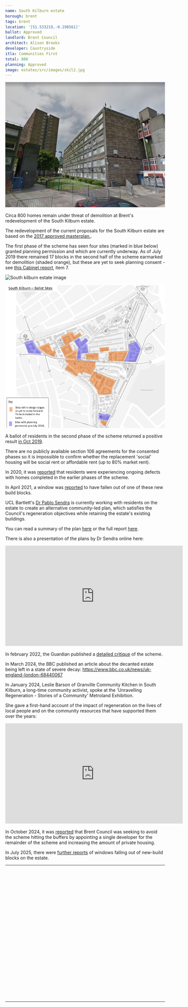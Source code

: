 ```yaml
---
name: South Kilburn estate
borough: brent
tags: brent
location: '[51.533219,-0.198561]'
ballot: Approved
landlord: Brent Council
architect: Alison Brooks
developer: Countryside
itla: Communities First
total: 800
planning: Approved
image: estates/src/images/skil2.jpg
---
```

![South kilburn estate image](src/images/skil2.jpg)

Circa 800 homes remain under threat of demolition at Brent's redevelopment of the South Kilburn estate.

The redevelopment of the current proposals for the South Kilburn estate are based on the [2017 approved masterplan.](https://www.brent.gov.uk/your-community/regeneration/south-kilburn-regeneration/the-development-process/masterplan-and-programme?tab=southkilburnsupplementaryplanningdocument2017). 

The first phase of the scheme has seen four sites (marked in blue below) granted planning permission and which are currently underway. As of July 2019 there remained 17 blocks in the second half of the scheme earmarked for demolition (shaded orange), but these are yet to seek planning consent  - see [this Cabinet report](http://democracy.brent.gov.uk/ieListDocuments.aspx?CId=455&MId=5355&Ver=4), item 7.

![South kilburn estate image](src/images/kilburnlist.png)

![South kilburn estate image](src/images/southkilburn.png)

A ballot of residents in the second phase of the scheme returned a positive result [in Oct 2019](https://www.kilburntimes.co.uk/news/south-kilburn-votes-yes-1-6331125).

There are no publicly available section 106 agreements for the consented phases so it is impossible to confirm whether the replacement 'social' housing will be social rent or affordable rent (up to 80% market rent).

In 2020, it was [reported](https://www.harrowtimes.co.uk/news/18672760.l-q-brent-council-respond-south-kilburn-concerns/) that residents were experiencing ongoing defects with homes completed in the earlier phases of the scheme.

In April 2021, a window was [reported](https://www.kilburntimes.co.uk/news/21942410.fifth-floor-window-south-kilburn-block-smashes-ground/) to have fallen out of one of these new build blocks.

UCL Bartlett's [Dr Pablo Sendra](https://www.ucl.ac.uk/bartlett/planning/dr-pablo-sendra-fernandez) is currently working with residents on the estate to create an alternative community-led plan, which satisfies the Council's regeneration objectives while retaining the estate's existing buildings.

You can read a summary of the plan [here](/images/cpbrochure.pdf) or the full report [here](/images/cpfullreport.pdf).

There is also a presentation of the plans by Dr Sendra online here: 
<center>
<iframe width="560" height="315" src="https://www.youtube.com/embed/I8YKW0fIqfM" frameborder="0" allow="accelerometer; autoplay; clipboard-write; encrypted-media; gyroscope; picture-in-picture" allowfullscreen></iframe>
</center>

In february 2022, the Guardian published a [detailed critique](https://www.theguardian.com/artanddesign/2022/feb/22/mellow-yellow-south-kilburn-feelgood-buttery-brick-revived-1960s-estate) of the scheme.

In March 2024, the BBC published an article about the decanted estate being left in a state of severe decay: <https://www.bbc.co.uk/news/uk-england-london-68440067>

In January 2024, Leslie Barson of Granville Community Kitchen in South Kilburn, a long-time community activist, spoke at the 'Unravelling Regeneration - Stories of a Community' Metroland Exhibition.

She gave a first-hand account of the impact of regeneration on the lives of local people and on the community resources that have supported them over the years:

<center>
<iframe width="560" height="315" src="https://www.youtube.com/embed/PnYoYygSVGg?si=mDRylrCAWZE9wFtO" title="YouTube video player" frameborder="0" allow="accelerometer; autoplay; clipboard-write; encrypted-media; gyroscope; picture-in-picture; web-share" referrerpolicy="strict-origin-when-cross-origin" allowfullscreen></iframe>
</center>

In October 2024, it was [reported](https://wembleymatters.blogspot.com/2024/10/brent-council-tries-to-stop-south.html) that Brent Council was seeking to avoid the scheme hitting the buffers by appointing a single developer for the remainder of the scheme and increasing the amount of private housing.

In July 2025, there were [further reports](https://x.com/Kwajotweneboa/status/1940092995895709761) of windows falling out of new-build blocks on the estate.

---

<!------------THE CODE BELOW RENDERS THE MAP - DO NOT EDIT! ---------------------------->

<div id="map" style="width: 100%; height: 400px;"></div>

<script>
  var map = L.map('map').setView({{ location }}, 13);
  L.tileLayer('https://tile.openstreetmap.org/{z}/{x}/{y}.png', {
  maxZoom: 19,
attribution: '&copy; <a href="http://www.openstreetmap.org/copyright">OpenStreetMap</a>'
}).addTo(map);
var circle = L.circle({{ location }}, {
    color: 'red',
    fillColor: '#f03',
    fillOpacity: 0.5,
    radius: 500
}).addTo(map);
</script>

---
